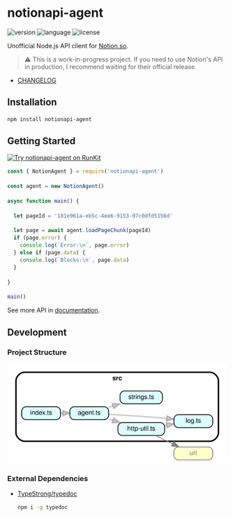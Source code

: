 # notionapi-agent

![version](https://img.shields.io/npm/v/notionapi-agent.svg?style=flat-square&color=007acc&label=version) ![language](https://img.shields.io/badge/language-typescript-blue.svg?style=flat-square) ![license](https://img.shields.io/github/license/dragonman225/notionapi-agent.svg?style=flat-square&label=license&color=08CE5D)

Unofficial Node.js API client for [Notion.so](https://www.notion.so).

> :warning: This is a work-in-progress project. If you need to use Notion's API in production, I recommend waiting for their official release.

* [CHANGELOG](CHANGELOG.md)

## Installation

```bash
npm install notionapi-agent
```

## Getting Started

[![Try notionapi-agent on RunKit](https://badge.runkitcdn.com/notionapi-agent.svg)](https://npm.runkit.com/notionapi-agent)

```typescript
const { NotionAgent } = require('notionapi-agent')

const agent = new NotionAgent()

async function main() {

  let pageId = '181e961a-eb5c-4ee6-9153-07c0dfd5156d'

  let page = await agent.loadPageChunk(pageId)
  if (page.error) {
    console.log(`Error:\n`, page.error)
  } else if (page.data) {
    console.log(`Blocks:\n`, page.data)
  }

}

main()
```

See more API in [documentation](https://notionapi-develop.netlify.com/globals.html#createagent).

## Development

### Project Structure

![project structure graph](documentation/dependency-graph.svg)

### External Dependencies

* [TypeStrong/typedoc](https://github.com/TypeStrong/typedoc)

  ```bash
  npm i -g typedoc
  ```